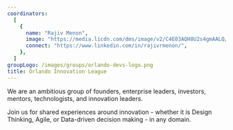 ```yaml
---
coordinators:
  [
    {
      name: "Rajiv Menon",
      image: "https://media.licdn.com/dms/image/v2/C4E03AQH8U2s4gmAALQ/profile-displayphoto-shrink_200_200/profile-displayphoto-shrink_200_200/0/1625580030054?e=1743638400&v=beta&t=XHiJgK9Qm7uaTndLpEAvNnnBTsSU_damkFYn6KVNIxU",
      connect: "https://www.linkedin.com/in/rajivrmenon/",
    },
  ]
groupLogo: /images/groups/orlando-devs-logo.png
title: Orlando Innovation League
---
```


We are an ambitious group of founders, enterprise leaders, investors, mentors, technologists, and innovation leaders.

Join us for shared experiences around  innovation  - whether it is Design Thinking, Agile, or Data-driven decision making - in any domain. 
